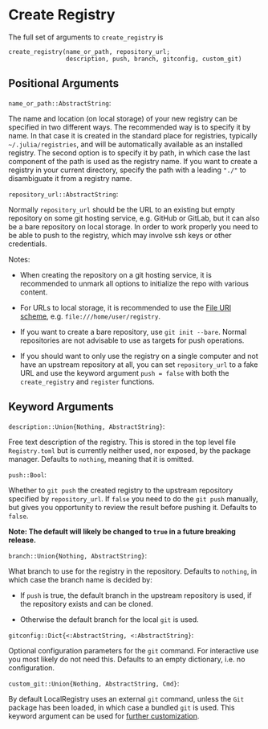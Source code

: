 # Create Registry

The full set of arguments to `create_registry` is
```
create_registry(name_or_path, repository_url;
                description, push, branch, gitconfig, custom_git)
```

## Positional Arguments

`name_or_path::AbstractString`:

The name and location (on local storage) of your new registry can be
specified in two different ways. The recommended way is to specify it
by name. In that case it is created in the standard place for
registries, typically `~/.julia/registries`, and will be automatically
available as an installed registry. The second option is to specify it
by path, in which case the last component of the path is used as the
registry name. If you want to create a registry in your current
directory, specify the path with a leading `"./"` to disambiguate it
from a registry name.

`repository_url::AbstractString`:

Normally `repository_url` should be the URL to an existing but empty
repository on some git hosting service, e.g. GitHub or GitLab, but it
can also be a bare repository on local storage. In order to work
properly you need to be able to push to the registry, which may
involve ssh keys or other credentials.

Notes:

* When creating the repository on a git hosting service, it is
  recommended to unmark all options to initialize the repo with
  various content.

* For URLs to local storage, it is recommended to use the [File URI
  scheme](https://en.wikipedia.org/wiki/File_URI_scheme),
  e.g. `file:///home/user/registry`.

* If you want to create a bare repository, use `git init --bare`.
  Normal repositories are not advisable to use as targets for push
  operations.

* If you should want to only use the registry on a single computer and
  not have an upstream repository at all, you can set `repository_url`
  to a fake URL and use the keyword argument `push = false` with both
  the `create_registry` and `register` functions.

## Keyword Arguments

`description::Union{Nothing, AbstractString}`:

Free text description of the registry. This is stored in the top level
file `Registry.toml` but is currently neither used, nor exposed, by
the package manager. Defaults to `nothing`, meaning that it is
omitted.

`push::Bool`:

Whether to `git push` the created registry to the upstream repository
specified by `repository_url`. If `false` you need to do the `git
push` manually, but gives you opportunity to review the result before
pushing it. Defaults to `false`.

**Note: The default will likely be changed to `true` in a future
breaking release.**

`branch::Union{Nothing, AbstractString}`:

What branch to use for the registry in the repository. Defaults to
`nothing`, in which case the branch name is decided by:

* If `push` is true, the default branch in the upstream repository is
  used, if the repository exists and can be cloned.

* Otherwise the default branch for the local `git` is used.

`gitconfig::Dict{<:AbstractString, <:AbstractString}`:

Optional configuration parameters for the `git` command. For
interactive use you most likely do not need this. Defaults to
an empty dictionary, i.e. no configuration.

`custom_git::Union{Nothing, AbstractString, Cmd}`:

By default LocalRegistry uses an external `git` command, unless the
`Git` package has been loaded, in which case a bundled `git` is used.
This keyword argument can be used for [further
customization](custom_git.md).
